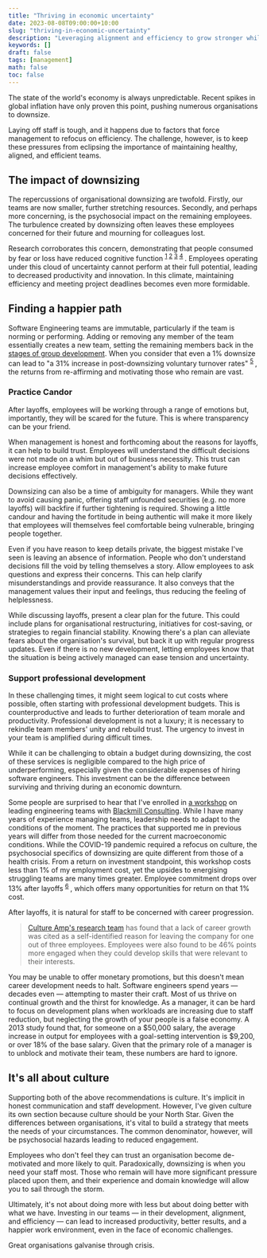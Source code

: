 ```yaml
---
title: "Thriving in economic uncertainty"
date: 2023-08-08T09:00:00+10:00
slug: "thriving-in-economic-uncertainty"
description: "Leveraging alignment and efficiency to grow stronger while downsizing"
keywords: []
draft: false
tags: [management]
math: false
toc: false
---
```


The state of the world's economy is always unpredictable. Recent spikes in global inflation have only proven this point, pushing numerous organisations to downsize.

Laying off staff is tough, and it happens due to factors that force management to refocus on efficiency. The challenge, however, is to keep these pressures from eclipsing the importance of maintaining healthy, aligned, and efficient teams.

## The impact of downsizing
The repercussions of organisational downsizing are twofold. Firstly, our teams are now smaller, further stretching resources. Secondly, and perhaps more concerning, is the psychosocial impact on the remaining employees. The turbulence created by downsizing often leaves these employees concerned for their future and mourning for colleagues lost.

Research corroborates this concern, demonstrating that people consumed by fear or loss have reduced cognitive function
<sup>
  [1](https://scholar.harvard.edu/files/sendhil/files/976.full_.pdf)
  [2](https://scholar.harvard.edu/files/sendhil/files/some_consequences_of_having_too_little.pdf)
  [3](https://us.macmillan.com/books/9781250056115)
  [4](https://www.hup.harvard.edu/index-maint.html?isbn=9780674743809)
</sup>.
Employees operating under this cloud of uncertainty cannot perform at their full potential, leading to decreased productivity and innovation. In this climate, maintaining efficiency and meeting project deadlines becomes even more formidable.

## Finding a happier path
Software Engineering teams are immutable, particularly if the team is norming or performing. Adding or removing any member of the team essentially creates a new team, setting the remaining members back in the [stages of group development](https://en.wikipedia.org/wiki/Tuckman%27s_stages_of_group_development). When you consider that even a 1% downsize can lead to "a 31% increase in post-downsizing voluntary turnover rates"
<sup>
[5](https://www.researchgate.net/publication/211395271_Keeping_Your_Headcount_When_All_About_You_Are_Losing_Theirs_Downsizing_Voluntary_Turnover_Rates_and_The_Moderating_Role_of_HR_Practices)
</sup>,
the returns from re-affirming and motivating those who remain are vast.

### Practice Candor

After layoffs, employees will be working through a range of emotions but, importantly, they will be scared for the future. This is where transparency can be your friend.

When management is honest and forthcoming about the reasons for layoffs, it can help to build trust. Employees will understand the difficult decisions were not made on a whim but out of business necessity. This trust can increase employee comfort in management's ability to make future decisions effectively.

Downsizing can also be a time of ambiguity for managers. While they want to avoid causing panic, offering staff unfounded securities (e.g. no more layoffs) will backfire if further tightening is required. Showing a little candour and having the fortitude in being authentic will make it more likely that employees will themselves feel comfortable being vulnerable, bringing people together.

Even if you have reason to keep details private, the biggest mistake I've seen is leaving an absence of information. People who don't understand decisions fill the void by telling themselves a story. Allow employees to ask questions and express their concerns. This can help clarify misunderstandings and provide reassurance. It also conveys that the management values their input and feelings, thus reducing the feeling of helplessness.

While discussing layoffs, present a clear plan for the future. This could include plans for organisational restructuring, initiatives for cost-saving, or strategies to regain financial stability. Knowing there's a plan can alleviate fears about the organisation's survival, but back it up with regular progress updates. Even if there is no new development, letting employees know that the situation is being actively managed can ease tension and uncertainty.

### Support professional development

In these challenging times, it might seem logical to cut costs where possible, often starting with professional development budgets. This is counterproductive and leads to further deterioration of team morale and productivity. Professional development is not a luxury; it is necessary to rekindle team members' unity and rebuild trust. The urgency to invest in your team is amplified during difficult times.

While it can be challenging to obtain a budget during downsizing, the cost of these services is negligible compared to the high price of underperforming, especially given the considerable expenses of hiring software engineers. This investment can be the difference between surviving and thriving during an economic downturn.

Some people are surprised to hear that I've enrolled in [a workshop](https://www.blackmill.co/workshops/leading-engineering-teams) on leading engineering teams with [Blackmill Consulting](https://www.blackmill.co/). While I have many years of experience managing teams, leadership needs to adapt to the conditions of the moment. The practices that supported me in previous years will differ from those needed for the current macroeconomic conditions. While the COVID-19 pandemic required a refocus on culture, the psychosocial specifics of downsizing are quite different from those of a health crisis. From a return on investment standpoint, this workshop costs less than 1% of my employment cost, yet the upsides to energising struggling teams are many times greater. Employee commitment drops over 13% after layoffs
<sup>
[6](https://www.cultureamp.com/blog/employee-engagement-after-layoffs#unsurprisingly-engagement-takes-a-hit-after-a-layoff)
</sup>,
which offers many opportunities for return on that 1% cost.

After layoffs, it is natural for staff to be concerned with career progression.
> [Culture Amp's research team](https://www.cultureamp.com/blog/employee-development-guide#why-is-employee-development-important-in-the-modern-workplace) has found that a lack of career growth was cited as a self-identified reason for leaving the company for one out of three employees. Employees were also found to be 46% points more engaged when they could develop skills that were relevant to their interests.

You may be unable to offer monetary promotions, but this doesn't mean career development needs to halt. Software engineers spend years — decades even — attempting to master their craft. Most of us thrive on continual growth and the thirst for knowledge. As a manager, it can be hard to focus on development plans when workloads are increasing due to staff reduction, but neglecting the growth of your people is a false economy. A 2013 study found that, for someone on a $50,000 salary, the average increase in output for employees with a goal-setting intervention is $9,200, or over 18% of the base salary. Given that the primary role of a manager is to unblock and motivate their team, these numbers are hard to ignore.

## It's all about culture

Supporting both of the above recommendations is culture. It's implicit in honest communication and staff development. However, I've given culture its own section because culture should be your North Star. Given the differences between organisations, it's vital to build a strategy that meets the needs of your circumstances. The common denominator, however, will be psychosocial hazards leading to reduced engagement.

Employees who don't feel they can trust an organisation become de-motivated and more likely to quit. Paradoxically, downsizing is when you need your staff most. Those who remain will have more significant pressure placed upon them, and their experience and domain knowledge will allow you to sail through the storm.

Ultimately, it's not about doing more with less but about doing better with what we have. Investing in our teams — in their development, alignment, and efficiency — can lead to increased productivity, better results, and a happier work environment, even in the face of economic challenges.

Great organisations galvanise through crisis.
